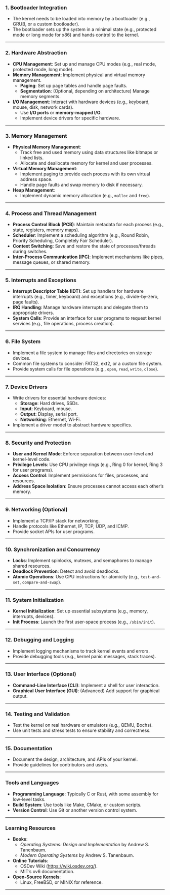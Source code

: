 

### 1. **Bootloader Integration**
   - The kernel needs to be loaded into memory by a bootloader (e.g., GRUB, or a custom bootloader).
   - The bootloader sets up the system in a minimal state (e.g., protected mode or long mode for x86) and hands control to the kernel.

---

### 2. **Hardware Abstraction**
   - **CPU Management**: Set up and manage CPU modes (e.g., real mode, protected mode, long mode).
   - **Memory Management**: Implement physical and virtual memory management.
     - **Paging**: Set up page tables and handle page faults.
     - **Segmentation**: (Optional, depending on architecture) Manage memory segments.
   - **I/O Management**: Interact with hardware devices (e.g., keyboard, mouse, disk, network cards).
     - Use **I/O ports** or **memory-mapped I/O**.
     - Implement device drivers for specific hardware.

---

### 3. **Memory Management**
   - **Physical Memory Management**:
     - Track free and used memory using data structures like bitmaps or linked lists.
     - Allocate and deallocate memory for kernel and user processes.
   - **Virtual Memory Management**:
     - Implement paging to provide each process with its own virtual address space.
     - Handle page faults and swap memory to disk if necessary.
   - **Heap Management**:
     - Implement dynamic memory allocation (e.g., `malloc` and `free`).

---

### 4. **Process and Thread Management**
   - **Process Control Block (PCB)**: Maintain metadata for each process (e.g., state, registers, memory maps).
   - **Scheduler**: Implement a scheduling algorithm (e.g., Round Robin, Priority Scheduling, Completely Fair Scheduler).
   - **Context Switching**: Save and restore the state of processes/threads during switches.
   - **Inter-Process Communication (IPC)**: Implement mechanisms like pipes, message queues, or shared memory.

---

### 5. **Interrupts and Exceptions**
   - **Interrupt Descriptor Table (IDT)**: Set up handlers for hardware interrupts (e.g., timer, keyboard) and exceptions (e.g., divide-by-zero, page faults).
   - **IRQ Handling**: Manage hardware interrupts and delegate them to appropriate drivers.
   - **System Calls**: Provide an interface for user programs to request kernel services (e.g., file operations, process creation).

---

### 6. **File System**
   - Implement a file system to manage files and directories on storage devices.
   - Common file systems to consider: FAT32, ext2, or a custom file system.
   - Provide system calls for file operations (e.g., `open`, `read`, `write`, `close`).

---

### 7. **Device Drivers**
   - Write drivers for essential hardware devices:
     - **Storage**: Hard drives, SSDs.
     - **Input**: Keyboard, mouse.
     - **Output**: Display, serial port.
     - **Networking**: Ethernet, Wi-Fi.
   - Implement a driver model to abstract hardware specifics.

---

### 8. **Security and Protection**
   - **User and Kernel Mode**: Enforce separation between user-level and kernel-level code.
   - **Privilege Levels**: Use CPU privilege rings (e.g., Ring 0 for kernel, Ring 3 for user programs).
   - **Access Control**: Implement permissions for files, processes, and resources.
   - **Address Space Isolation**: Ensure processes cannot access each other’s memory.

---

### 9. **Networking (Optional)**
   - Implement a TCP/IP stack for networking.
   - Handle protocols like Ethernet, IP, TCP, UDP, and ICMP.
   - Provide socket APIs for user programs.

---

### 10. **Synchronization and Concurrency**
   - **Locks**: Implement spinlocks, mutexes, and semaphores to manage shared resources.
   - **Deadlock Prevention**: Detect and avoid deadlocks.
   - **Atomic Operations**: Use CPU instructions for atomicity (e.g., `test-and-set`, `compare-and-swap`).

---

### 11. **System Initialization**
   - **Kernel Initialization**: Set up essential subsystems (e.g., memory, interrupts, devices).
   - **Init Process**: Launch the first user-space process (e.g., `/sbin/init`).

---

### 12. **Debugging and Logging**
   - Implement logging mechanisms to track kernel events and errors.
   - Provide debugging tools (e.g., kernel panic messages, stack traces).

---

### 13. **User Interface (Optional)**
   - **Command-Line Interface (CLI)**: Implement a shell for user interaction.
   - **Graphical User Interface (GUI)**: (Advanced) Add support for graphical output.

---

### 14. **Testing and Validation**
   - Test the kernel on real hardware or emulators (e.g., QEMU, Bochs).
   - Use unit tests and stress tests to ensure stability and correctness.

---

### 15. **Documentation**
   - Document the design, architecture, and APIs of your kernel.
   - Provide guidelines for contributors and users.

---

### Tools and Languages
   - **Programming Language**: Typically C or Rust, with some assembly for low-level tasks.
   - **Build System**: Use tools like Make, CMake, or custom scripts.
   - **Version Control**: Use Git or another version control system.

---

### Learning Resources
   - **Books**:
     - *Operating Systems: Design and Implementation* by Andrew S. Tanenbaum.
     - *Modern Operating Systems* by Andrew S. Tanenbaum.
   - **Online Tutorials**:
     - OSDev Wiki (https://wiki.osdev.org/).
     - MIT’s xv6 documentation.
   - **Open-Source Kernels**:
     - Linux, FreeBSD, or MINIX for reference.

---

